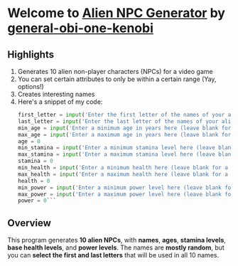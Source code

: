 # Welcome to [Alien NPC Generator](https://github.com/general-obi-one-kenobi/npc-generator/blob/main/main.py) by [general-obi-one-kenobi](https://github.com/general-obi-one-kenobi/npc-generator/tree/ma)

## Highlights
1. Generates 10 alien non-player characters (NPCs) for a video game
2. You can set certain attributes to only be within a certain range (Yay, options!)
3. Creates interesting names
4. Here's a snippet of my code:
   ```python
   first_letter = input('Enter the first letter of the names of your aliens here (Leave blank for a random starting letter): ')
   last_letter = input('Enter the last letter of the names of your aliens here: ')
   min_age = input('Enter a minimum age in years here (leave blank for a random minimum age): ')
   max_age = input('Enter a maximum age in years here (leave blank for a random maximum age): ')
   age = 0
   min_stamina = input('Enter a minimum stamina level here (leave blank for a random minimum stamina level): ')
   max_stamina = input('Enter a maximum stamina level here (leave blank for a random maximum stamina level): ')
   stamina = 0
   min_health = input('Enter a minimum health here (leave blank for a random minimum health): ')
   max_health = input('Enter a maximum health here (leave blank for a random maximum health): ')
   health = 0
   min_power = input('Enter a minimum power level here (leave blank for a random minimum power level): ')
   max_power = input('Enter a maximum power level here (leave blank for a random maximum power level): ')
   power = 0```

## Overview
This program generates **10 alien NPCs**, with **names**, **ages**, **stamina levels**, **base health levels**, and **power levels**. The names are **mostly random**, but you can **select the first and last letters** that will be used in all 10 names.

